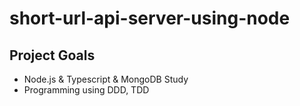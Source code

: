 # short-url-api-server-using-node

## Project Goals
* Node.js & Typescript & MongoDB Study
* Programming using DDD, TDD
